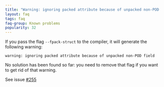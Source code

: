 ```yaml
---
title: "Warning: ignoring packed attribute because of unpacked non-POD field"
layout: faq
tags: faq
faq-group: Known problems
popularity: 32
---
```


If you pass the flag `--fpack-struct` to the compiler, it will generate the following warning:

```
warning: ignoring packed attribute because of unpacked non-POD field
```

No solution has been found so far: you need to remove that flag if you want to get rid of that warning.

See issue [#255](https://github.com/bblanchon/ArduinoJson/issues/255)